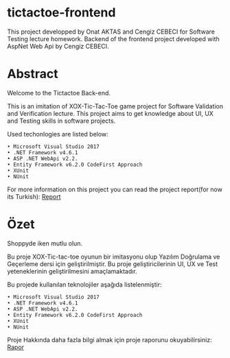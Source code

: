 # tictactoe-frontend
This project developped by Onat AKTAS and Cengiz CEBECI for Software Testing lecture homework.
Backend of the frontend project developed with AspNet Web Api by Cengiz CEBECI.

# Abstract
Welcome to the Tictactoe Back-end.

This is an imitation of XOX-Tic-Tac-Toe game project for Software Validation and Verification lecture.
This project aims to get knowledge about UI, UX and Testing skills in software projects.

Used techonlogies are listed below:

    • Microsoft Visual Studio 2017
    • .NET Framework v4.6.1
    • ASP .NET WebApi v2.2.
    • Entity Framework v6.2.0 CodeFirst Approach
    • XUnit
    • NUnit

For more information on this project you can read the project report(for now its Turkish): <a href="https://drive.google.com/open?id=1fWol7zl89VEjfjbYEAAcxhHDH0OlL2dr">Report</a>


# Özet
Shoppyde iken mutlu olun.

Bu proje XOX-Tic-tac-toe oyunun bir imitasyonu olup Yazılım Doğrulama ve Geçerleme dersi için geliştirilmiştir.
Bu proje geliştiricilerinin UI, UX ve Test yeteneklerinin geliştirilmesini amaçlamaktadır.

Bu projede kullanılan teknolojiler aşağıda listelenmiştir:

    • Microsoft Visual Studio 2017
    • .NET Framework v4.6.1
    • ASP .NET WebApi v2.2.
    • Entity Framework v6.2.0 CodeFirst Approach    
    • XUnit
    • NUnit
  
Proje Hakkında daha fazla bilgi almak için proje raporunu okuyabilirsiniz:  <a href="https://drive.google.com/open?id=1fWol7zl89VEjfjbYEAAcxhHDH0OlL2dr">Rapor</a>
